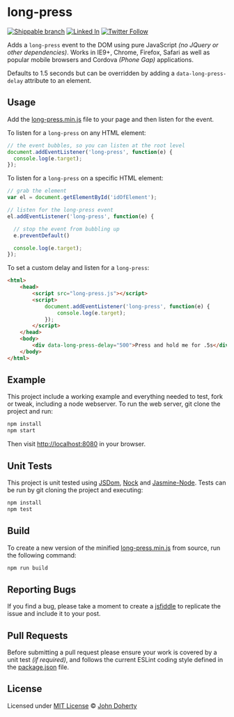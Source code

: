 # long-press

[![Shippable branch](https://img.shields.io/shippable/593aa7c6118f370700f9f244/master.svg)](https://app.shippable.com/projects/593aa7c6118f370700f9f244)  [![Linked In](https://img.shields.io/badge/Linked-In-blue.svg)](https://www.linkedin.com/in/john-i-doherty) [![Twitter Follow](https://img.shields.io/twitter/follow/CambridgeMVP.svg?style=social&label=Twitter&style=plastic)](https://twitter.com/CambridgeMVP)

Adds a `long-press` event to the DOM using pure JavaScript _(no JQuery or other dependencies)_. Works in IE9+, Chrome, Firefox, Safari as well as popular mobile browsers and Cordova _(Phone Gap)_ applications.

Defaults to 1.5 seconds but can be overridden by adding a `data-long-press-delay` attribute to an element.

## Usage

Add the [long-press.min.js](dist/long-press.min.js) file to your page and then listen for the event.

To listen for a `long-press` on any HTML element:

```js
// the event bubbles, so you can listen at the root level
document.addEventListener('long-press', function(e) {
  console.log(e.target);
});
```

To listen for a `long-press` on a specific HTML element:

```js
// grab the element
var el = document.getElementById('idOfElement');

// listen for the long-press event
el.addEventListener('long-press', function(e) {

  // stop the event from bubbling up
  e.preventDefault()

  console.log(e.target);
});
```

To set a custom delay and listen for a `long-press`:

```html
<html>
    <head>
        <script src="long-press.js"></script>
        <script>
            document.addEventListener('long-press', function(e) {
                console.log(e.target);
            });
        </script>
    </head>
    <body>
        <div data-long-press-delay="500">Press and hold me for .5s</div>
    </body>
</html>
```

## Example

This project include a working example and everything needed to test, fork or tweak, including a node webserver. To run the web server, git clone the project and run:

```bash
npm install
npm start
```

Then visit [http://localhost:8080](http://localhost:8080) in your browser.

## Unit Tests

This project is unit tested using [JSDom](https://github.com/tmpvar/jsdom), [Nock](https://github.com/node-nock/nock) and [Jasmine-Node](https://github.com/mhevery/jasmine-node). Tests can be run by git cloning the project and executing:

```bash
npm install
npm test
```

## Build

To create a new version of the minified [long-press.min.js](dist/long-press.min.js) from source, run the following command:

```bash
npm run build
```

## Reporting Bugs

If you find a bug, please take a moment to create a [jsfiddle](https://jsfiddle.net) to replicate the issue and include it to your post.

## Pull Requests

Before submitting a pull request please ensure your work is covered by a unit test _(if required)_, and follows the current ESLint coding style defined in the [package.json](package.json) file.

## License

Licensed under [MIT License](LICENSE) &copy; [John Doherty](http://www.johndoherty.info)